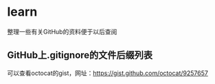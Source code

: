# learn
整理一些有关GitHub的资料便于以后查阅

## GitHub上.gitignore的文件后缀列表
可以查看octocat的gist，网址：https://gist.github.com/octocat/9257657
